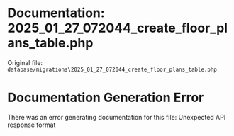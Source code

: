 # Documentation: 2025_01_27_072044_create_floor_plans_table.php

Original file: `database/migrations\2025_01_27_072044_create_floor_plans_table.php`

# Documentation Generation Error

There was an error generating documentation for this file: Unexpected API response format